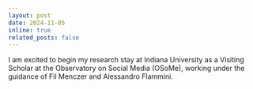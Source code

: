 ```yaml
---
layout: post
date: 2024-11-05
inline: true
related_posts: false
---
```


I am excited to begin my research stay at Indiana University as a Visiting Scholar at the Observatory on Social Media (OSoMe), working under the guidance of Fil Menczer and Alessandro Flammini.
